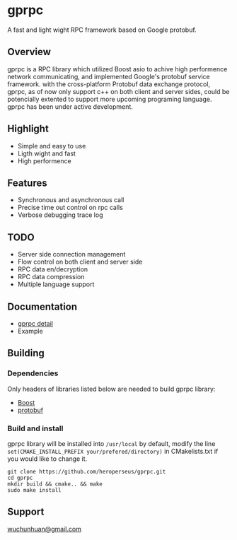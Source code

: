 # gprpc
A fast and light wight RPC framework based on Google protobuf.

## Overview
gprpc is a RPC library which utilized Boost asio to achive high performence network communicating, and implemented Google's protobuf service framework. with the cross-platform Protobuf data exchange protocol, gprpc, as of now only support c++ on both client and server sides, could be potencially extented to support more upcoming programing language. gprpc has been under active development.

## Highlight
- Simple and easy to use
- Ligth wight and fast
- High performence

## Features
- Synchronous and asynchronous call
- Precise time out control on rpc calls
- Verbose debugging trace log

## TODO
- Server side connection management
- Flow control on both client and server side
- RPC data en/decryption
- RPC data compression
- Multiple language support

## Documentation
- [gprpc detail](docs/gprpc_detail.md)
- Example

## Building

### Dependencies
Only headers of libraries listed below are needed to build gprpc library:
- [Boost](http://www.boost.org/)
- [protobuf](https://developers.google.com/protocol-buffers)

### Build and install
gprpc library will be installed into `/usr/local` by default, modify the line `set(CMAKE_INSTALL_PREFIX your/prefered/directory)` in CMakelists.txt if you would like to change it.
```
git clone https://github.com/heroperseus/gprpc.git
cd gprpc
mkdir build && cmake.. && make
sudo make install
```

## Support
wuchunhuan@gmail.com
